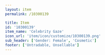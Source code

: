 ```yaml
---
layout: item
permalink: /10300139

title: Item
id: '10300139'
item_name: 'Celebrity Gaze'
icon_url: 'item/icon/customize/10300139.png'
sub_header: ['Gender: Female', 'Cosmetic']
footer: ['Untradable, Unsellable']
---
```

